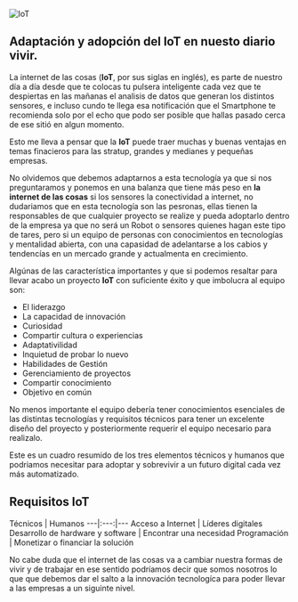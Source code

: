  ![IoT](https://images.unsplash.com/photo-1519558260268-cde7e03a0152?ixlib=rb-1.2.1&ixid=eyJhcHBfaWQiOjEyMDd9&auto=format&fit=crop&w=1350&q=80)


## Adaptación y adopción del **IoT** en nuesto diario vivir.

La internet de las cosas (**IoT**, por sus siglas en inglés), es parte de nuestro día a día desde que te colocas tu pulsera inteligente cada vez que te despiertas en las mañanas el analisis de datos que generan los distintos sensores, e incluso cundo te llega esa notificación que el Smartphone te recomienda solo por el echo que podo ser posible que hallas pasado cerca de ese sitió en algun momento. 

Esto me lleva a pensar que la **IoT** puede  traer muchas y buenas ventajas en temas finacieros para las stratup, grandes y medianes y pequeñas empresas.

No olvidemos que debemos adaptarnos a esta tecnología ya que si nos preguntaramos y ponemos en una balanza que tiene más peso en  **la internet de las cosas** si los sensores la conectividad a internet, no dudariamos que en esta tecnología son las pesronas, ellas tienen la responsables de que cualquier proyecto se realize y pueda adoptarlo dentro de la empresa ya que no será un Robot o  sensores quienes hagan este tipo de tares, pero si un equipo de personas con conocimientos en tecnologías y mentalidad abierta, con una capasidad de adelantarse a los cabios y tendencías en un mercado grande y actualmenta en crecimiento.

Algúnas de las característica importantes y que si podemos resaltar para llevar acabo un proyecto **IoT** con suficiente éxito y que imbolucra al equipo son: 

* El liderazgo 
* La capacidad de innovación
* Curiosidad
* Compartir cultura o experiencias 
* Adaptativilidad
* Inquietud de probar lo nuevo
* Habilidades de Gestión
* Gerenciamiento de proyectos
* Compartir conocimiento
* Objetivo en común

No menos importante el equipo debería tener conocimientos esenciales de las distintas tecnologías y requisitos técnicos para tener un excelente diseño del proyecto y posteriormente requerir el equipo necesario para realizalo.

Este es un cuadro resumido de los tres elementos técnicos y humanos que podriamos necesitar para adoptar y sobrevivir a un futuro digital cada vez más automatizado.

## Requisitos IoT

Técnicos | Humanos
 ---|:---:|---
Acceso a Internet | Líderes digitales
Desarrollo de hardware y software | Encontrar una necesidad
Programación | Monetizar o financiar la solución


No cabe duda que el internet de las cosas va a cambiar nuestra formas de vivir y de trabajar en ese sentido podríamos decir que  somos nosotros lo que que debemos dar el salto a la innovación tecnologíca para poder llevar a las empresas a un siguinte nivel.  



  

 
